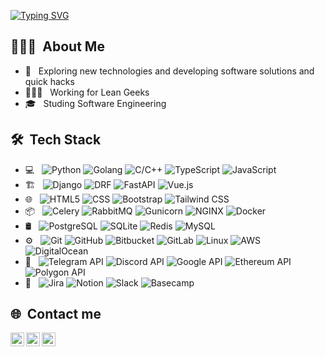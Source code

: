 
[![Typing SVG](https://readme-typing-svg.demolab.com?font=Fira+Code&size=35&pause=1000&vCenter=true&width=435&lines=hey+there+%F0%9F%91%8B;hows+it+goin%3F)](https://git.io/typing-svg)

## 👨🏻‍💻 &nbsp;About Me 

- 🤔 &nbsp; Exploring new technologies and developing software solutions and quick hacks
- 👨🏻‍💻 &nbsp; Working for Lean Geeks
- 🎓 &nbsp; Studing Software Engineering


## 🛠 &nbsp;Tech Stack

- 💻 &nbsp;
  ![Python](https://img.shields.io/badge/-Python-333333?style=flat&logo=python)
  ![Golang](https://img.shields.io/badge/-Golang-333333?style=flat&logo=go)
  ![C/C++](https://img.shields.io/badge/-C/C++-333333?style=flat&logo=C%2B%2B&logoColor=00599C)
  ![TypeScript](https://img.shields.io/badge/-TypeScript-333333?style=flat&logo=typescript)
  ![JavaScript](https://img.shields.io/badge/-JavaScript-333333?style=flat&logo=javascript)
- 🏗 &nbsp;
  ![Django](https://img.shields.io/badge/-Django-333333?style=flat&logo=django)
  ![DRF](https://img.shields.io/badge/DRF-333333?style=flat&logo=django)
  ![FastAPI](https://img.shields.io/badge/-FastAPI-333333?style=flat&logo=fastapi)
  ![Vue.js](https://img.shields.io/badge/-Vue.js-333333?style=flat&logo=vue.js)
- 🌐 &nbsp;
  ![HTML5](https://img.shields.io/badge/-HTML5-333333?style=flat&logo=HTML5)
  ![CSS](https://img.shields.io/badge/-CSS-333333?style=flat&logo=CSS3&logoColor=1572B6)
  ![Bootstrap](https://img.shields.io/badge/-Bootstrap-333333?style=flat&logo=bootstrap&logoColor=1572B6)
  ![Tailwind CSS](https://img.shields.io/badge/-Tailwind%20CSS-333333?style=flat&logo=tailwindcss)
- 📦 &nbsp;
  ![Celery](https://img.shields.io/badge/-Celery-333333?style=flat&logo=celery&logoColor=2cf26b)
  ![RabbitMQ](https://img.shields.io/badge/-RabbitMQ-333333?style=flat&logo=rabbitmq)
  ![Gunicorn](https://img.shields.io/badge/-Gunicorn-333333?style=flat&logo=gunicorn)
  ![NGINX](https://img.shields.io/badge/-NGINX-333333?style=flat&logo=nginx&logoColor=1cb028)
  ![Docker](https://img.shields.io/badge/-Docker-333333?style=flat&logo=docker)
- 🛢 &nbsp;
  ![PostgreSQL](https://img.shields.io/badge/-PostgreSQL-333333?style=flat&logo=PostgreSQL)
  ![SQLite](https://img.shields.io/badge/-SQLite-333333?style=flat&logo=sqlite&logoColor=1854cc)
  ![Redis](https://img.shields.io/badge/-Redis-333333?style=flat&logo=Redis)
  ![MySQL](https://img.shields.io/badge/-MySQL-333333?style=flat&logo=mysql)
- ⚙️ &nbsp;
  ![Git](https://img.shields.io/badge/-Git-333333?style=flat&logo=git)
  ![GitHub](https://img.shields.io/badge/-GitHub-333333?style=flat&logo=github)
  ![Bitbucket](https://img.shields.io/badge/-Bitbucket-333333?style=flat&logo=bitbucket&logoColor=3da5f5)
  ![GitLab](https://img.shields.io/badge/-GitLab-333333?style=flat&logo=gitlab)
  ![Linux](https://img.shields.io/badge/-Linux-333333?style=flat&logo=Linux)
  ![AWS](https://img.shields.io/badge/-AWS-333333?style=flat&logo=amazon)
  ![DigitalOcean](https://img.shields.io/badge/-DigitalOcean-333333?style=flat&logo=digitalocean)
- 📨 &nbsp;
  ![Telegram API](https://img.shields.io/badge/-Telegram%20API-333333?style=flat&logo=telegram)
  ![Discord API](https://img.shields.io/badge/-Discord%20API-333333?style=flat&logo=discord)
  ![Google API](https://img.shields.io/badge/-Google%20API-333333?style=flat&logo=google)
  ![Ethereum API](https://img.shields.io/badge/-Ethereum%20API-333333?style=flat&logo=ethereum&logoColor=583361)
  ![Polygon API](https://img.shields.io/badge/-Polygon%20API-333333?style=flat&logo=polygon&logoColor=9722e0)
- 📆 &nbsp;
  ![Jira](https://img.shields.io/badge/-Jira-333333?style=flat&logo=jira&logoColor=1181bd)
  ![Notion](https://img.shields.io/badge/-Notion-333333?style=flat&logo=notion)
  ![Slack](https://img.shields.io/badge/-Slack-333333?style=flat&logo=slack&logoColor=b861ed)
  ![Basecamp](https://img.shields.io/badge/-Basecamp-333333?style=flat&logo=basecamp&logoColor=f0e930)

## 🌐 &nbsp;Сontact me
[<img align="left" alt="zee229 | Gmail" width="22px" src="https://www.vectorlogo.zone/logos/gmail/gmail-icon.svg" />](mailto:yastrebnikita723@gmail.com)
[<img align="left" alt="zee229 | LinkedIn" width="22px" src="https://www.vectorlogo.zone/logos/linkedin/linkedin-icon.svg" />](https://www.linkedin.com/in/nikita-yastreb/)
[<img align="left" alt="zee229 | Telegram" width="22px" src="https://www.vectorlogo.zone/logos/telegram/telegram-tile.svg" />](https://t.me/nikita_yastreb)
